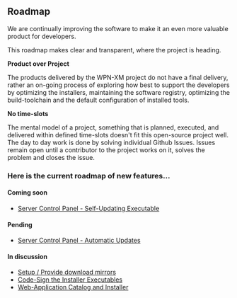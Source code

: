 ## Roadmap

We are continually improving the software to make it an even more valuable product for developers.

This roadmap makes clear and transparent, where the project is heading.

**Product over Project**

The products delivered by the WPN-XM project do not have a final delivery,
rather an on-going process of exploring how best to support the developers
by optimizing the installers, maintaining the software registry,
optimizing the build-toolchain and the default configuration of installed tools.

**No time-slots**

The mental model of a project, something that is planned, executed, and delivered within defined time-slots doesn't fit this open-source project well. The day to day work is done by solving individual Github Issues. Issues remain open until a contributor to the project works on it, solves the problem and closes the issue.

### Here is the current roadmap of new features...

#### Coming soon

- [Server Control Panel - Self-Updating Executable](https://github.com/WPN-XM/WPN-XM/issues/536)

#### Pending

- [Server Control Panel - Automatic Updates](https://github.com/WPN-XM/WPN-XM/issues/515)

#### In discussion

- [Setup / Provide download mirrors](https://github.com/WPN-XM/WPN-XM/issues/492)
- [Code-Sign the Installer Executables](https://github.com/WPN-XM/WPN-XM/issues/126)
- [Web-Application Catalog and Installer](https://github.com/WPN-XM/WPN-XM/issues/118)